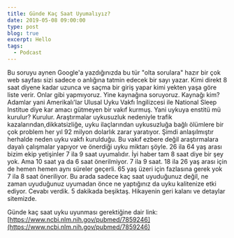 ```yaml
---
title: Günde Kaç Saat Uyumalıyız?
date: 2019-05-08 09:00:00
type: post
blog: true
excerpt: Hello
tags:
  - Podcast
---
```


Bu soruyu aynen Google'a yazdığınızda bu tür "olta sorulara" hazır bir çok web sayfası sizi sadece o anlığına tatmin edecek bir sayı yazar. Kimi direkt 8 saat diyene kadar uzunca ve saçma bir giriş yapar kimi yekten yaşa göre liste verir. Onlar gibi yapmıyoruz. Yine kaynağına soruyoruz. Kaynağı kim? Adamlar yani Amerikalı'lar Ulusal Uyku Vakfı İngilizcesi ile National Sleep Institue diye kar amacı gütmeyen bir vakıf kurmuş. Yani uykuya enstitü mü kurulur? Kurulur. Araştırmalar uykusuzluk nedeniyle trafik kazalarından,dikkatsizliğe, uyku ilaçlarından uykusuzluğa bağlı ölümlere bir çok problem her yıl 92 milyon dolarlık zarar yaratıyor. Şimdi anlaşılmıştır herhalde neden uyku vakfı kurulduğu. Bu vakıf ezbere değil araştırmalara dayalı çalışmalar yapıyor ve önerdiği uyku miktarı şöyle. 26 ila 64 yaş arası bizim ekip yetişinler 7 ila 9 saat uyumalıdır. İyi haber tam 8 saat diye bir şey yok. Ama 10 saat ya da 6 saat önerilmiyor. 7 ila 9 saat. 18 ila 26 yaş arası için de hemen hemen aynı süreler geçerli. 65 yaş üzeri için fazlasına gerek yok 7 ila 8 saat öneriliyor. Bu arada sadece kaç saat uyuduğunuz değil, ne zaman uyuduğunuz uyumadan önce ne yaptığınız da uyku kalitenize etki ediyor. Cevabı verdik. 5 dakikada beşiktaş. Hikayenin geri kalanı ve detaylar sitemizde.  

Günde kaç saat uyku uyunması gerektiğine dair link:
[https://www.ncbi.nlm.nih.gov/pubmed/7859246](https://www.ncbi.nlm.nih.gov/pubmed/7859246)
